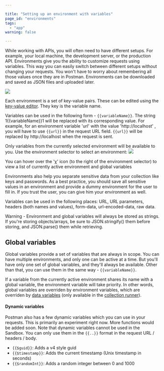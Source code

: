 ```yaml
---

title: "Setting up an environment with variables"
page_id: "environments"
tags: 
  - "app"
warning: false

---
```


While working with APIs, you will often need to have different setups. For example, your local machine, the development server, or the production API.
Environments give you the ability to customize requests using variables. This way you can easily switch between different setups without changing your requests.
You won't have to worry about remembering all those values once they are in Postman. Environments can be downloaded and saved as JSON files and uploaded later.

[![](https://www.postman.com/img/v1/docs/thumbs/28.png)
][0]

Each environment is a set of key-value pairs. These can be edited using the [key-value editor][1]. They key is the variable name.

Variables can be used in the following form - `{{variableName}}`. The string 1{{variableName}}1 will be replaced with its corresponding value.
For example, for an environment variable 'url' with the value 'http://localhost' , you will have to use `{{url}}` in the request URL field.
`{{url}}` will be replaced by http://localhost when the request is sent.

Only variables from the currently selected environment will be available to you. Use the environment selector to select an environment:
![](https://www.postman.com/img/v1/docs/env_selector.png)

You can hover over the 'χ' icon (to the right of the environment selector) to view a list of currently active environment and global variables

Environments also help you separate sensitive data from your collection like keys and passwords.
As a best practice, you should save all sensitive values in an environment and provide a dummy environment for the user to fill in. If you trust the user, you can give him your environment as well.

Variables can be used in the following places: URL, URL parameters, headers (both names and values), form-data, url-encoded-data, raw data.

Warning - Environment and global variables will always be stored as strings.
If you're storing objects/arrays, be sure to JSON.stringify() them before storing, and JSON.parse() them while retrieving.

## Global variables

Global variables provide a set of variables that are always in scope. You can have multiple environments, and only one can be active at a time.
But you'll have only one set of global variables, and they'll always be available. Other than that, you can use them in the same way - `{{variableName}}`.

If a variable from the currently active environment shares its name with a global variable, the environment variable will take priority.
In other words, global variables are overriden by environment variables, which are overriden by
[data variables][2] (only available in the [collection runner][3]).

#### Dynamic variables

Postman also has a few dynamic variables which you can use in your requests. This is primarily an experiment right now. More functions would be added soon. Note that dynamic variables cannot be used in the Sandbox.
You can only use them in the `{{..}}` format in the request URL / headers / body.

* `{{$guid}}`: Adds a v4 style guid
* `{{$timestamp}}`: Adds the current timestamp (Unix timestamp in seconds)
* `{{$randomInt}}`: Adds a random integer between 0 and 1000


[0]: https://www.postman.com/img/v1/docs/source/28.png
[1]: https://www.postman.com/docs/keyvalue_editor
[2]: http://blog.getpostman.com/index.php/2014/10/28/using-csv-and-json-files-in-the-postman-collection-runner/
[3]: https://www.postman.com/docs/jetpacks_running_collections
